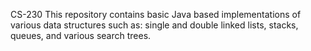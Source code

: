 CS-230
This repository contains basic Java based implementations of various data structures
such as: single and double linked lists, stacks, queues, and various search trees. 
